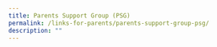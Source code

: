 ```yaml
---
title: Parents Support Group (PSG)
permalink: /links-for-parents/parents-support-group-psg/
description: ""
---
```

